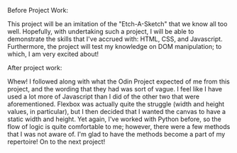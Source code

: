 Before Project Work:

This project will be an imitation of the "Etch-A-Sketch" that we know all too well. Hopefully, with undertaking such a project, I will be able to demonstrate the skills that I've accrued with: HTML, CSS, and Javascript. Furthermore, the project will test my knowledge on DOM manipulation; to which, I am very excited about!

After project work:

Whew! I followed along with what the Odin Project expected of me from this project, and the wording that they had was sort of vague. I feel like I have used a lot more of Javascript than I did of the other two that were aforementioned. Flexbox was actually quite the struggle (width and height values, in particular), but I then decided that I wanted the canvas to have a static width and height. Yet again, I've worked with Python before, so the flow of logic is quite comfortable to me; however, there were a few methods that I was not aware of. I'm glad to have the methods become a part of my repertoire! On to the next project!

